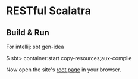 # RESTful Scalatra #

## Build & Run ##

For intellij:
sbt gen-idea 

$ sbt> 
container:start
copy-resources;aux-compile

Now open the site's [root page](http://localhost:8080/) in your browser.
